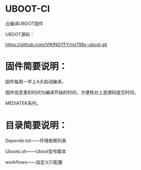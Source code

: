 # UBOOT-CI
云编译UBOOT固件

UBOOT源码：

https://github.com/VIKINGYFY/mt798x-uboot.git

# 固件简要说明：

固件每周一早上4点自动编译。

固件信息里的时间为编译开始的时间，方便核对上游源码提交时间。

MEDIATEK系列。

# 目录简要说明：

Depends.txt——环境依赖列表

Uboots.sh——Uboot型号脚本

workflows——自定义CI配置
